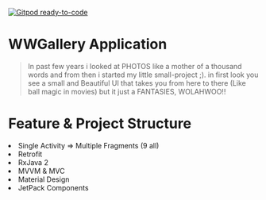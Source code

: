 [![Gitpod ready-to-code](https://img.shields.io/badge/Gitpod-ready--to--code-blue?logo=gitpod)](https://gitpod.io/#https://github.com/ziadesm/flickr-api-v1)

# WWGallery Application

> In past few years i looked at PHOTOS like a mother of a thousand words
> and from then i started my little small-project ;).
> in first look you see a small and Beautiful UI that takes you from here
> to there (Like ball magic in movies) but it just a FANTASIES, WOLAHWOO!!


# Feature & Project Structure

<li>
    <t>Single Activity => Multiple Fragments (9 all)</t>
</li>
<li>
    <t>Retrofit</t>
</li>
<li>
    <t>RxJava 2</t>
</li>
<li>
    <t>MVVM & MVC</t>
</li>
<li>
    <t>Material Design</t>
</li>
<li>
    <t>JetPack Components</t>
</li>